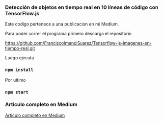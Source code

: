 ### Detección de objetos en tiempo real en 10 líneas de código con TensorFlow.js
Este codigo pertenece a una publicacion en mi Medium.

Para poder correr el programa primero descarga el repositorio

https://github.com/FranciscoImanolSuarez/Tensorflow-js-imagenes-en-tiempo-real.git

Luego ejecuta 
### `npm install`
Por ultimo 
### `npm start`


### Articulo completo en Medium
[Articulo completo en Medium](https://medium.com/@imanol_suarez/detecci%C3%B3n-de-objetos-en-tiempo-real-en-10-l%C3%ADneas-de-c%C3%B3digo-con-tensorflow-js-a0ea199a1d12)


